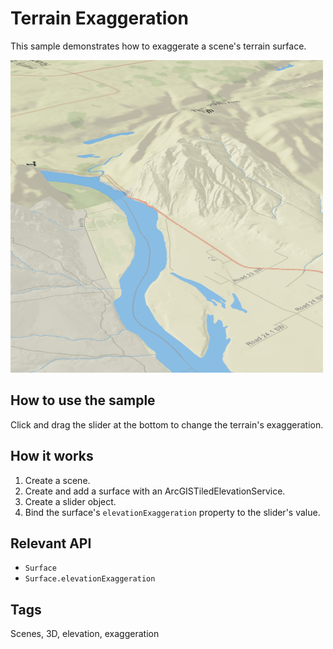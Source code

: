 # Terrain Exaggeration

This sample demonstrates how to exaggerate a scene's terrain surface.

![](screenshot.png)

## How to use the sample
Click and drag the slider at the bottom to change the terrain's exaggeration.

## How it works
1. Create a scene.
2. Create and add a surface with an ArcGISTiledElevationService.
3. Create a slider object.
4. Bind the surface's `elevationExaggeration` property to the slider's value.

## Relevant API
- `Surface`
- `Surface.elevationExaggeration`

## Tags
Scenes, 3D, elevation, exaggeration

